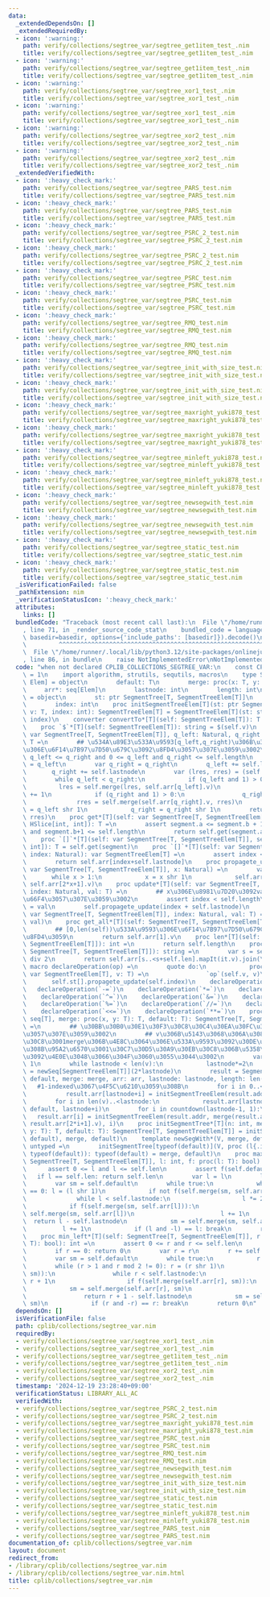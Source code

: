 ```yaml
---
data:
  _extendedDependsOn: []
  _extendedRequiredBy:
  - icon: ':warning:'
    path: verify/collections/segtree_var/segtree_get1item_test_.nim
    title: verify/collections/segtree_var/segtree_get1item_test_.nim
  - icon: ':warning:'
    path: verify/collections/segtree_var/segtree_get1item_test_.nim
    title: verify/collections/segtree_var/segtree_get1item_test_.nim
  - icon: ':warning:'
    path: verify/collections/segtree_var/segtree_xor1_test_.nim
    title: verify/collections/segtree_var/segtree_xor1_test_.nim
  - icon: ':warning:'
    path: verify/collections/segtree_var/segtree_xor1_test_.nim
    title: verify/collections/segtree_var/segtree_xor1_test_.nim
  - icon: ':warning:'
    path: verify/collections/segtree_var/segtree_xor2_test_.nim
    title: verify/collections/segtree_var/segtree_xor2_test_.nim
  - icon: ':warning:'
    path: verify/collections/segtree_var/segtree_xor2_test_.nim
    title: verify/collections/segtree_var/segtree_xor2_test_.nim
  _extendedVerifiedWith:
  - icon: ':heavy_check_mark:'
    path: verify/collections/segtree_var/segtree_PARS_test.nim
    title: verify/collections/segtree_var/segtree_PARS_test.nim
  - icon: ':heavy_check_mark:'
    path: verify/collections/segtree_var/segtree_PARS_test.nim
    title: verify/collections/segtree_var/segtree_PARS_test.nim
  - icon: ':heavy_check_mark:'
    path: verify/collections/segtree_var/segtree_PSRC_2_test.nim
    title: verify/collections/segtree_var/segtree_PSRC_2_test.nim
  - icon: ':heavy_check_mark:'
    path: verify/collections/segtree_var/segtree_PSRC_2_test.nim
    title: verify/collections/segtree_var/segtree_PSRC_2_test.nim
  - icon: ':heavy_check_mark:'
    path: verify/collections/segtree_var/segtree_PSRC_test.nim
    title: verify/collections/segtree_var/segtree_PSRC_test.nim
  - icon: ':heavy_check_mark:'
    path: verify/collections/segtree_var/segtree_PSRC_test.nim
    title: verify/collections/segtree_var/segtree_PSRC_test.nim
  - icon: ':heavy_check_mark:'
    path: verify/collections/segtree_var/segtree_RMQ_test.nim
    title: verify/collections/segtree_var/segtree_RMQ_test.nim
  - icon: ':heavy_check_mark:'
    path: verify/collections/segtree_var/segtree_RMQ_test.nim
    title: verify/collections/segtree_var/segtree_RMQ_test.nim
  - icon: ':heavy_check_mark:'
    path: verify/collections/segtree_var/segtree_init_with_size_test.nim
    title: verify/collections/segtree_var/segtree_init_with_size_test.nim
  - icon: ':heavy_check_mark:'
    path: verify/collections/segtree_var/segtree_init_with_size_test.nim
    title: verify/collections/segtree_var/segtree_init_with_size_test.nim
  - icon: ':heavy_check_mark:'
    path: verify/collections/segtree_var/segtree_maxright_yuki878_test.nim
    title: verify/collections/segtree_var/segtree_maxright_yuki878_test.nim
  - icon: ':heavy_check_mark:'
    path: verify/collections/segtree_var/segtree_maxright_yuki878_test.nim
    title: verify/collections/segtree_var/segtree_maxright_yuki878_test.nim
  - icon: ':heavy_check_mark:'
    path: verify/collections/segtree_var/segtree_minleft_yuki878_test.nim
    title: verify/collections/segtree_var/segtree_minleft_yuki878_test.nim
  - icon: ':heavy_check_mark:'
    path: verify/collections/segtree_var/segtree_minleft_yuki878_test.nim
    title: verify/collections/segtree_var/segtree_minleft_yuki878_test.nim
  - icon: ':heavy_check_mark:'
    path: verify/collections/segtree_var/segtree_newsegwith_test.nim
    title: verify/collections/segtree_var/segtree_newsegwith_test.nim
  - icon: ':heavy_check_mark:'
    path: verify/collections/segtree_var/segtree_newsegwith_test.nim
    title: verify/collections/segtree_var/segtree_newsegwith_test.nim
  - icon: ':heavy_check_mark:'
    path: verify/collections/segtree_var/segtree_static_test.nim
    title: verify/collections/segtree_var/segtree_static_test.nim
  - icon: ':heavy_check_mark:'
    path: verify/collections/segtree_var/segtree_static_test.nim
    title: verify/collections/segtree_var/segtree_static_test.nim
  _isVerificationFailed: false
  _pathExtension: nim
  _verificationStatusIcon: ':heavy_check_mark:'
  attributes:
    links: []
  bundledCode: "Traceback (most recent call last):\n  File \"/home/runner/.local/lib/python3.12/site-packages/onlinejudge_verify/documentation/build.py\"\
    , line 71, in _render_source_code_stat\n    bundled_code = language.bundle(stat.path,\
    \ basedir=basedir, options={'include_paths': [basedir]}).decode()\n          \
    \         ^^^^^^^^^^^^^^^^^^^^^^^^^^^^^^^^^^^^^^^^^^^^^^^^^^^^^^^^^^^^^^^^^^^^^^^^^^^^^^^^^\n\
    \  File \"/home/runner/.local/lib/python3.12/site-packages/onlinejudge_verify/languages/nim.py\"\
    , line 86, in bundle\n    raise NotImplementedError\nNotImplementedError\n"
  code: "when not declared CPLIB_COLLECTIONS_SEGTREE_VAR:\n    const CPLIB_COLLECTIONS_SEGTREE_VAR*\
    \ = 1\n    import algorithm, strutils, sequtils, macros\n    type SegmentTree*[T,\
    \ Elem] = object\n        default: T\n        merge: proc(x: T, y: T): T\n   \
    \     arr*: seq[Elem]\n        lastnode: int\n        length: int\n    type SegmentTreeElem[T]\
    \ = object\n        st: ptr SegmentTree[T, SegmentTreeElem[T]]\n        v: T\n\
    \        index: int\n    proc initSegmentTreeElem[T](st: ptr SegmentTree[T, SegmentTreeElem[T]],\
    \ v: T, index: int): SegmentTreeElem[T] = SegmentTreeElem[T](st: st, v: v, index:\
    \ index)\n    converter convertTo*[T](self: SegmentTreeElem[T]): T = self.v\n\
    \    proc `$`*[T](self: SegmentTreeElem[T]): string = $(self.v)\n    proc get*[T](self:\
    \ var SegmentTree[T, SegmentTreeElem[T]], q_left: Natural, q_right: Natural):\
    \ T =\n        ## \u534A\u89E3\u533A\u9593[q_left,q_right)\u306B\u3064\u3044\u3066\
    \u306E\u6F14\u7B97\u7D50\u679C\u3092\u8FD4\u3057\u307E\u3059\u3002\n        assert\
    \ q_left <= q_right and 0 <= q_left and q_right <= self.length\n        var q_left\
    \ = q_left\n        var q_right = q_right\n        q_left += self.lastnode\n \
    \       q_right += self.lastnode\n        var (lres, rres) = (self.default, self.default)\n\
    \        while q_left < q_right:\n            if (q_left and 1) > 0:\n       \
    \         lres = self.merge(lres, self.arr[q_left].v)\n                q_left\
    \ += 1\n            if (q_right and 1) > 0:\n                q_right -= 1\n  \
    \              rres = self.merge(self.arr[q_right].v, rres)\n            q_left\
    \ = q_left shr 1\n            q_right = q_right shr 1\n        return self.merge(lres,\
    \ rres)\n    proc get*[T](self: var SegmentTree[T, SegmentTreeElem[T]], segment:\
    \ HSlice[int, int]): T =\n        assert segment.a <= segment.b + 1 and 0 <= segment.a\
    \ and segment.b+1 <= self.length\n        return self.get(segment.a, segment.b+1)\n\
    \    proc `[]`*[T](self: var SegmentTree[T, SegmentTreeElem[T]], segment: HSlice[int,\
    \ int]): T = self.get(segment)\n    proc `[]`*[T](self: var SegmentTree[T, SegmentTreeElem[T]],\
    \ index: Natural): var SegmentTreeElem[T] =\n        assert index < self.length\n\
    \        return self.arr[index+self.lastnode]\n    proc propagete_update[T](self:\
    \ var SegmentTree[T, SegmentTreeElem[T]], x: Natural) =\n        var x = x\n \
    \       while x > 1:\n            x = x shr 1\n            self.arr[x].v = self.merge(self.arr[2*x].v,\
    \ self.arr[2*x+1].v)\n    proc update*[T](self: var SegmentTree[T, SegmentTreeElem[T]],\
    \ index: Natural, val: T) =\n        ## x\u306E\u8981\u7D20\u3092val\u306B\u5909\
    \u66F4\u3057\u307E\u3059\u3002\n        assert index < self.length\n        self.arr[self.lastnode+index].v\
    \ = val\n        self.propagete_update(index + self.lastnode)\n    proc `[]=`*[T](self:\
    \ var SegmentTree[T, SegmentTreeElem[T]], index: Natural, val: T) = self.update(index,\
    \ val)\n    proc get_all*[T](self: SegmentTree[T, SegmentTreeElem[T]]): T =\n\
    \        ## [0,len(self))\u533A\u9593\u306E\u6F14\u7B97\u7D50\u679C\u3092O(1)\u3067\
    \u8FD4\u3059\n        return self.arr[1].v\n    proc len*[T](self: SegmentTree[T,\
    \ SegmentTreeElem[T]]): int =\n        return self.length\n    proc `$`*[T](self:\
    \ SegmentTree[T, SegmentTreeElem[T]]): string =\n        var s = self.arr.len\
    \ div 2\n        return self.arr[s..<s+self.len].mapIt(it.v).join(\" \")\n   \
    \ macro declareOperation(op) =\n        quote do:\n            proc `op`*[T](self:\
    \ var SegmentTreeElem[T], v: T) =\n                `op`(self.v, v)\n         \
    \       self.st[].propagete_update(self.index)\n    declareOperation(`+=`)\n \
    \   declareOperation(`-=`)\n    declareOperation(`*=`)\n    declareOperation(`/=`)\n\
    \    declareOperation(`^=`)\n    declareOperation(`&=`)\n    declareOperation(`|=`)\n\
    \    declareOperation(`%=`)\n    declareOperation(`//=`)\n    declareOperation(`>>=`)\n\
    \    declareOperation(`<<=`)\n    declareOperation(`**=`)\n    proc initSegmentTree*[T](v:\
    \ seq[T], merge: proc(x, y: T): T, default: T): SegmentTree[T, SegmentTreeElem[T]]\
    \ =\n        ## \u30BB\u30B0\u30E1\u30F3\u30C8\u30C4\u30EA\u30FC\u3092\u751F\u6210\
    \u3057\u307E\u3059\u3002\n        ## v\u306B\u5143\u3068\u306A\u308B\u30EA\u30B9\
    \u30C8\u3001merge\u306B\u4E8C\u3064\u306E\u533A\u9593\u3092\u30DE\u30FC\u30B8\u3059\
    \u308B\u95A2\u6570\u3001\u30C7\u30D5\u30A9\u30EB\u30C8\u306B\u5358\u4F4D\u5143\
    \u3092\u4E0E\u3048\u3066\u304F\u3060\u3055\u3044\u3002\n        var lastnode =\
    \ 1\n        while lastnode < len(v):\n            lastnode*=2\n        var arr\
    \ = newSeq[SegmentTreeElem[T]](2*lastnode)\n        result = SegmentTree[T, SegmentTreeElem[T]](default:\
    \ default, merge: merge, arr: arr, lastnode: lastnode, length: len(v))\n     \
    \   #1-indexed\u3067\u4F5C\u6210\u3059\u308B\n        for i in 0..<len(v):\n \
    \           result.arr[lastnode+i] = initSegmentTreeElem(result.addr, v[i], lastnode+i)\n\
    \        for i in len(v)..<lastnode:\n            result.arr[lastnode+i] = initSegmentTreeElem(result.addr,\
    \ default, lastnode+i)\n        for i in countdown(lastnode-1, 1):\n         \
    \   result.arr[i] = initSegmentTreeElem(result.addr, merge(result.arr[2*i].v,\
    \ result.arr[2*i+1].v), i)\n    proc initSegmentTree*[T](n: int, merge: proc(x,\
    \ y: T): T, default: T): SegmentTree[T, SegmentTreeElem[T]] = initSegmentTree(newSeqWith(n,\
    \ default), merge, default)\n    template newSegWith*(V, merge, default: untyped):\
    \ untyped =\n        initSegmentTree[typeof(default)](V, proc (l{.inject.}, r{.inject.}:\
    \ typeof(default)): typeof(default) = merge, default)\n    proc max_right*[T](self:\
    \ SegmentTree[T, SegmentTreeElem[T]], l: int, f: proc(l: T): bool): int =\n  \
    \      assert 0 <= l and l <= self.len\n        assert f(self.default)\n     \
    \   if l == self.len: return self.len\n        var l = l\n        l += self.lastnode\n\
    \        var sm = self.default\n        while true:\n            while l mod 2\
    \ == 0: l = (l shr 1)\n            if not f(self.merge(sm, self.arr[l])):\n  \
    \              while l < self.lastnode:\n                    l *= 2\n        \
    \            if f(self.merge(sm, self.arr[l])):\n                        sm =\
    \ self.merge(sm, self.arr[l])\n                        l += 1\n              \
    \  return l - self.lastnode\n            sm = self.merge(sm, self.arr[l])\n  \
    \          l += 1\n            if (l and -l) == l: break\n        return self.len\n\
    \    proc min_left*[T](self: SegmentTree[T, SegmentTreeElem[T]], r: int, f: proc(l:\
    \ T): bool): int =\n        assert 0 <= r and r <= self.len\n        assert f(self.default)\n\
    \        if r == 0: return 0\n        var r = r\n        r += self.lastnode\n\
    \        var sm = self.default\n        while true:\n            r -= 1\n    \
    \        while (r > 1 and r mod 2 != 0): r = (r shr 1)\n            if not f(self.merge(self.arr[r],\
    \ sm)):\n                while r < self.lastnode:\n                    r = 2 *\
    \ r + 1\n                    if f(self.merge(self.arr[r], sm)):\n            \
    \            sm = self.merge(self.arr[r], sm)\n                        r -= 1\n\
    \                return r + 1 - self.lastnode\n            sm = self.merge(self.arr[r],\
    \ sm)\n            if (r and -r) == r: break\n        return 0\n"
  dependsOn: []
  isVerificationFile: false
  path: cplib/collections/segtree_var.nim
  requiredBy:
  - verify/collections/segtree_var/segtree_xor1_test_.nim
  - verify/collections/segtree_var/segtree_xor1_test_.nim
  - verify/collections/segtree_var/segtree_get1item_test_.nim
  - verify/collections/segtree_var/segtree_get1item_test_.nim
  - verify/collections/segtree_var/segtree_xor2_test_.nim
  - verify/collections/segtree_var/segtree_xor2_test_.nim
  timestamp: '2024-12-19 23:28:40+09:00'
  verificationStatus: LIBRARY_ALL_AC
  verifiedWith:
  - verify/collections/segtree_var/segtree_PSRC_2_test.nim
  - verify/collections/segtree_var/segtree_PSRC_2_test.nim
  - verify/collections/segtree_var/segtree_maxright_yuki878_test.nim
  - verify/collections/segtree_var/segtree_maxright_yuki878_test.nim
  - verify/collections/segtree_var/segtree_PSRC_test.nim
  - verify/collections/segtree_var/segtree_PSRC_test.nim
  - verify/collections/segtree_var/segtree_RMQ_test.nim
  - verify/collections/segtree_var/segtree_RMQ_test.nim
  - verify/collections/segtree_var/segtree_newsegwith_test.nim
  - verify/collections/segtree_var/segtree_newsegwith_test.nim
  - verify/collections/segtree_var/segtree_init_with_size_test.nim
  - verify/collections/segtree_var/segtree_init_with_size_test.nim
  - verify/collections/segtree_var/segtree_static_test.nim
  - verify/collections/segtree_var/segtree_static_test.nim
  - verify/collections/segtree_var/segtree_minleft_yuki878_test.nim
  - verify/collections/segtree_var/segtree_minleft_yuki878_test.nim
  - verify/collections/segtree_var/segtree_PARS_test.nim
  - verify/collections/segtree_var/segtree_PARS_test.nim
documentation_of: cplib/collections/segtree_var.nim
layout: document
redirect_from:
- /library/cplib/collections/segtree_var.nim
- /library/cplib/collections/segtree_var.nim.html
title: cplib/collections/segtree_var.nim
---
```

